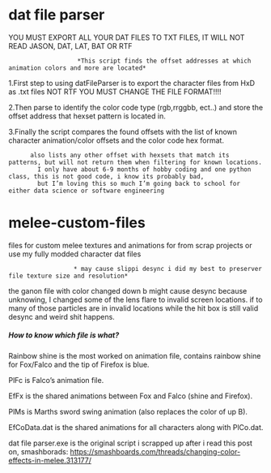 # dat file parser #
  YOU MUST EXPORT ALL YOUR DAT FILES TO TXT FILES, IT WILL NOT READ JASON, DAT, LAT, BAT OR RTF
  
                       *This script finds the offset addresses at which animation colors and more are located*
  1.First step to using datFileParser is to export the character files from HxD as .txt files NOT RTF YOU MUST CHANGE THE FILE FORMAT!!!!
  
  2.Then parse to identify the color code type (rgb,rrggbb, ect..) and store the offset address that hexset pattern is located in.
  
  3.Finally the script compares the found offsets with the list of known character animation/color offsets and the color code hex format.
  
          also lists any other offset with hexsets that match its patterns, but will not return them when filtering for known locations.
            I only have about 6-9 months of hobby coding and one python class, this is not good code, i know its probably bad,
            but I’m loving this so much I’m going back to school for either data science or software engineering
  
#  melee-custom-files  #
  files for custom melee textures and animations for from scrap projects or use my fully modded character dat files
  
                      * may cause slippi desync i did my best to preserver file texture size and resolution*
  the ganon file with color changed down b might cause desync because unknowing, I changed some of the lens flare to invalid screen locations.
  if to many of those particles are in invalid locations while the hit box is still valid desync and weird shit happens.
  

##### How to know which file is what? #####
  Rainbow shine is the most worked on animation file, contains rainbow shine for Fox/Falco and the tip of Firefox is blue.

  PlFc is Falco’s animation file.

  EfFx is the shared animations between Fox and Falco (shine and Firefox).

  PlMs is Marths sword swing animation (also replaces the color of up B).

  EfCoData.dat is the shared animations for all characters along with PlCo.dat.

  dat file parser.exe is the original script i scrapped up after i read this post on,
  smashborads: https://smashboards.com/threads/changing-color-effects-in-melee.313177/
